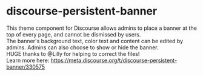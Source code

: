 # discourse-persistent-banner

This theme component for Discourse allows admins to place a banner at the top of every page, and cannot be dismissed by users.
<br>
The banner's background text, color text and content can be edited by admins. Admins can also choose to show or hide the banner.
<br>
HUGE thanks to @Lilly for helping to correct the files!
<br>
Learn more here: https://meta.discourse.org/t/discourse-persistent-banner/330575
